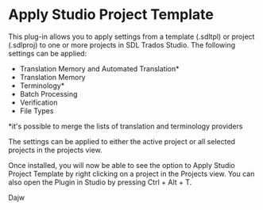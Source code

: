 # Apply Studio Project Template







This plug-in allows you to apply settings from a template (.sdltpl) or project (.sdlproj) to one or more projects in SDL Trados Studio. The following settings can be applied:
- Translation Memory and Automated Translation*
- Translation Memory
- Terminology*
- Batch Processing
- Verification
- File Types

*it's possible to merge the lists of translation and terminology providers

The settings can be applied to either the active project or all selected projects in the projects view.

Once installed, you will now be able to see the option to Apply Studio Project Template by right clicking on a project in the Projects view. You can also open the Plugin in Studio by pressing Ctrl + Alt + T.



Dajw
